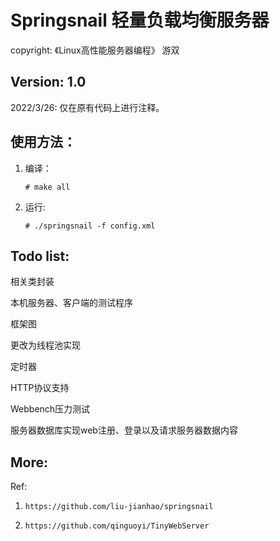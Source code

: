 # Springsnail 轻量负载均衡服务器

copyright: 《Linux高性能服务器编程》 游双

## Version: 1.0

2022/3/26: 仅在原有代码上进行注释。

## 使用方法：

1. 编译：
   
   `# make all`

2. 运行:
   
   `# ./springsnail -f config.xml`

## Todo list:

相关类封装

本机服务器、客户端的测试程序

框架图

更改为线程池实现

定时器

HTTP协议支持

Webbench压力测试

服务器数据库实现web注册、登录以及请求服务器数据内容

## More:

Ref:

1. `https://github.com/liu-jianhao/springsnail `

2. `https://github.com/qinguoyi/TinyWebServer`
